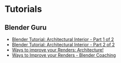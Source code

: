 # Tutorials

## Blender Guru
* [Blender Tutorial: Architectural Interior - Part 1 of 2](https://www.youtube.com/watch?v=p5q_P8WQegQ)
* [Blender Tutorial: Architectural Interior - Part 2 of 2](https://www.youtube.com/watch?v=I685JGTCpCU)
* [Ways to improve your Renders: Architecture!](https://www.youtube.com/watch?v=bfYjsHLbqxo)
* [Ways to Improve your Renders - Blender Coaching](https://www.youtube.com/watch?v=m2Rdl6yYerI)